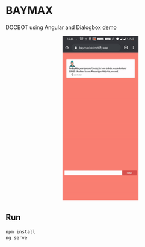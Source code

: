 # BAYMAX

DOCBOT using Angular and Dialogbox [demo](https://baymaxbot.netlify.app/)

<p align="center">
  <img src="screenshot1.gif" width="40%"/>
</p>

## Run

```
npm install
ng serve
``` 
